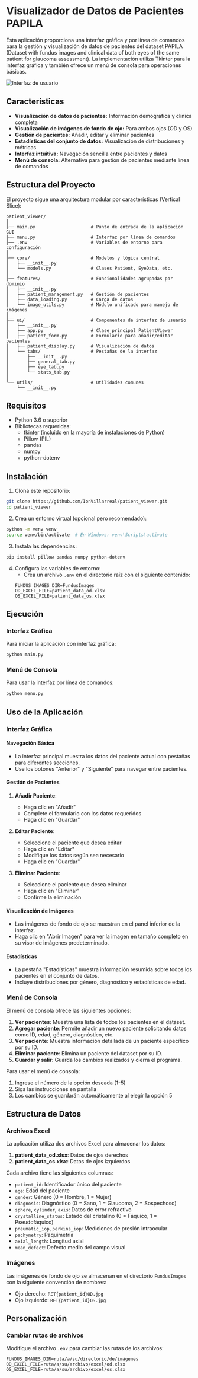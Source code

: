 # Visualizador de Datos de Pacientes PAPILA

Esta aplicación proporciona una interfaz gráfica y por línea de comandos para la gestión y visualización de datos de
pacientes del dataset PAPILA (Dataset with fundus images and clinical data of both eyes of the same patient for glaucoma
assessment). La implementación utiliza Tkinter para la interfaz gráfica y también ofrece un menú de consola para
operaciones básicas.

![Interfaz de usuario](screenshot.png)

## Características

- **Visualización de datos de pacientes:** Información demográfica y clínica completa
- **Visualización de imágenes de fondo de ojo:** Para ambos ojos (OD y OS)
- **Gestión de pacientes:** Añadir, editar y eliminar pacientes
- **Estadísticas del conjunto de datos:** Visualización de distribuciones y métricas
- **Interfaz intuitiva:** Navegación sencilla entre pacientes y datos
- **Menú de consola:** Alternativa para gestión de pacientes mediante línea de comandos

## Estructura del Proyecto

El proyecto sigue una arquitectura modular por características (Vertical Slice):

```
patient_viewer/
│
├── main.py                     # Punto de entrada de la aplicación GUI
├── menu.py                     # Interfaz por línea de comandos
├── .env                        # Variables de entorno para configuración
│
├── core/                       # Modelos y lógica central
│   ├── __init__.py
│   └── models.py               # Clases Patient, EyeData, etc.
│
├── features/                   # Funcionalidades agrupadas por dominio
│   ├── __init__.py
│   ├── patient_management.py   # Gestión de pacientes
│   ├── data_loading.py         # Carga de datos
│   └── image_utils.py          # Módulo unificado para manejo de imágenes
│
├── ui/                         # Componentes de interfaz de usuario
│   ├── __init__.py
│   ├── app.py                  # Clase principal PatientViewer
│   ├── patient_form.py         # Formulario para añadir/editar pacientes
│   ├── patient_display.py      # Visualización de datos
│   └── tabs/                   # Pestañas de la interfaz
│       ├── __init__.py
│       ├── general_tab.py
│       ├── eye_tab.py
│       └── stats_tab.py
│
└── utils/                      # Utilidades comunes
    └── __init__.py
```

## Requisitos

- Python 3.6 o superior
- Bibliotecas requeridas:
    - tkinter (incluido en la mayoría de instalaciones de Python)
    - Pillow (PIL)
    - pandas
    - numpy
    - python-dotenv

## Instalación

1. Clona este repositorio:

```bash
git clone https://github.com/IonVillarreal/patient_viewer.git
cd patient_viewer
```

2. Crea un entorno virtual (opcional pero recomendado):

```bash
python -m venv venv
source venv/bin/activate  # En Windows: venv\Scripts\activate
```

3. Instala las dependencias:

```bash
pip install pillow pandas numpy python-dotenv
```

4. Configura las variables de entorno:
    - Crea un archivo `.env` en el directorio raíz con el siguiente contenido:
   ```
   FUNDUS_IMAGES_DIR=FundusImages
   OD_EXCEL_FILE=patient_data_od.xlsx
   OS_EXCEL_FILE=patient_data_os.xlsx
   ```

## Ejecución

### Interfaz Gráfica

Para iniciar la aplicación con interfaz gráfica:

```bash
python main.py
```

### Menú de Consola

Para usar la interfaz por línea de comandos:

```bash
python menu.py
```

## Uso de la Aplicación

### Interfaz Gráfica

#### Navegación Básica

- La interfaz principal muestra los datos del paciente actual con pestañas para diferentes secciones.
- Use los botones "Anterior" y "Siguiente" para navegar entre pacientes.

#### Gestión de Pacientes

1. **Añadir Paciente**:
    - Haga clic en "Añadir"
    - Complete el formulario con los datos requeridos
    - Haga clic en "Guardar"

2. **Editar Paciente**:
    - Seleccione el paciente que desea editar
    - Haga clic en "Editar"
    - Modifique los datos según sea necesario
    - Haga clic en "Guardar"

3. **Eliminar Paciente**:
    - Seleccione el paciente que desea eliminar
    - Haga clic en "Eliminar"
    - Confirme la eliminación

#### Visualización de Imágenes

- Las imágenes de fondo de ojo se muestran en el panel inferior de la interfaz.
- Haga clic en "Abrir Imagen" para ver la imagen en tamaño completo en su visor de imágenes predeterminado.

#### Estadísticas

- La pestaña "Estadísticas" muestra información resumida sobre todos los pacientes en el conjunto de datos.
- Incluye distribuciones por género, diagnóstico y estadísticas de edad.

### Menú de Consola

El menú de consola ofrece las siguientes opciones:

1. **Ver pacientes**: Muestra una lista de todos los pacientes en el dataset.
2. **Agregar paciente**: Permite añadir un nuevo paciente solicitando datos como ID, edad, género, diagnóstico, etc.
3. **Ver paciente**: Muestra información detallada de un paciente específico por su ID.
4. **Eliminar paciente**: Elimina un paciente del dataset por su ID.
5. **Guardar y salir**: Guarda los cambios realizados y cierra el programa.

Para usar el menú de consola:

1. Ingrese el número de la opción deseada (1-5)
2. Siga las instrucciones en pantalla
3. Los cambios se guardarán automáticamente al elegir la opción 5

## Estructura de Datos

### Archivos Excel

La aplicación utiliza dos archivos Excel para almacenar los datos:

1. **patient_data_od.xlsx**: Datos de ojos derechos
2. **patient_data_os.xlsx**: Datos de ojos izquierdos

Cada archivo tiene las siguientes columnas:

- `patient_id`: Identificador único del paciente
- `age`: Edad del paciente
- `gender`: Género (0 = Hombre, 1 = Mujer)
- `diagnosis`: Diagnóstico (0 = Sano, 1 = Glaucoma, 2 = Sospechoso)
- `sphere`, `cylinder`, `axis`: Datos de error refractivo
- `crystalline_status`: Estado del cristalino (0 = Fáquico, 1 = Pseudofáquico)
- `pneumatic_iop`, `perkins_iop`: Mediciones de presión intraocular
- `pachymetry`: Paquimetría
- `axial_length`: Longitud axial
- `mean_defect`: Defecto medio del campo visual

### Imágenes

Las imágenes de fondo de ojo se almacenan en el directorio `FundusImages` con la siguiente convención de nombres:

- Ojo derecho: `RET{patient_id}OD.jpg`
- Ojo izquierdo: `RET{patient_id}OS.jpg`

## Personalización

### Cambiar rutas de archivos

Modifique el archivo `.env` para cambiar las rutas de los archivos:

```
FUNDUS_IMAGES_DIR=ruta/a/su/directorio/de/imágenes
OD_EXCEL_FILE=ruta/a/su/archivo/excel/od.xlsx
OS_EXCEL_FILE=ruta/a/su/archivo/excel/os.xlsx
```
